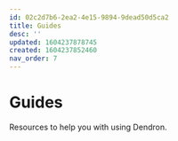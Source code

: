 ```yaml
---
id: 02c2d7b6-2ea2-4e15-9894-9dead50d5ca2
title: Guides
desc: ''
updated: 1604237878745
created: 1604237852460
nav_order: 7
---
```


# Guides

Resources to help you with using Dendron.
